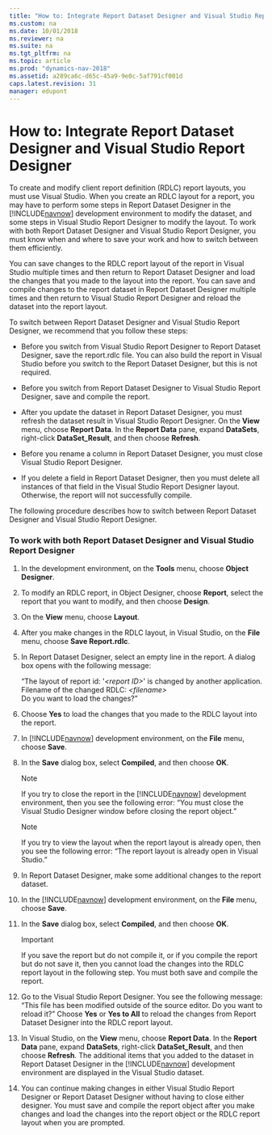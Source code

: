 ```yaml
---
title: "How to: Integrate Report Dataset Designer and Visual Studio Report Designer"
ms.custom: na
ms.date: 10/01/2018
ms.reviewer: na
ms.suite: na
ms.tgt_pltfrm: na
ms.topic: article
ms.prod: "dynamics-nav-2018"
ms.assetid: a289ca6c-d65c-45a9-9e0c-5af791cf001d
caps.latest.revision: 31
manager: edupont
---
```

# How to: Integrate Report Dataset Designer and Visual Studio Report Designer
To create and modify client report definition \(RDLC\) report layouts, you must use Visual Studio. When you create an RDLC layout for a report, you may have to perform some steps in Report Dataset Designer in the [!INCLUDE[navnow](includes/navnow_md.md)] development environment to modify the dataset, and some steps in Visual Studio Report Designer to modify the layout. To work with both Report Dataset Designer and Visual Studio Report Designer, you must know when and where to save your work and how to switch between them efficiently.  
  
 You can save changes to the RDLC report layout of the report in Visual Studio multiple times and then return to Report Dataset Designer and load the changes that you made to the layout into the report. You can save and compile changes to the report dataset in Report Dataset Designer multiple times and then return to Visual Studio Report Designer and reload the dataset into the report layout.  
  
 To switch between Report Dataset Designer and Visual Studio Report Designer, we recommend that you follow these steps:  
  
-   Before you switch from Visual Studio Report Designer to Report Dataset Designer, save the report.rdlc file. You can also build the report in Visual Studio before you switch to the Report Dataset Designer, but this is not required.  
  
-   Before you switch from Report Dataset Designer to Visual Studio Report Designer, save and compile the report.  
  
-   After you update the dataset in Report Dataset Designer, you must refresh the dataset result in Visual Studio Report Designer. On the **View** menu, choose **Report Data**. In the **Report Data** pane, expand **DataSets**, right-click **DataSet\_Result**, and then choose **Refresh**.  
  
-   Before you rename a column in Report Dataset Designer, you must close Visual Studio Report Designer.  
  
-   If you delete a field in Report Dataset Designer, then you must delete all instances of that field in the Visual Studio Report Designer layout. Otherwise, the report will not successfully compile.  
  
 The following procedure describes how to switch between Report Dataset Designer and Visual Studio Report Designer.  
  
### To work with both Report Dataset Designer and Visual Studio Report Designer  
  
1.  In the development environment, on the **Tools** menu, choose **Object Designer**.  
  
2.  To modify an RDLC report, in Object Designer, choose **Report**, select the report that you want to modify, and then choose **Design**.  
  
3.  On the **View** menu, choose **Layout**.  
  
4.  After you make changes in the RDLC layout, in Visual Studio, on the **File** menu, choose **Save Report.rdlc**.  
  
5.  In Report Dataset Designer, select an empty line in the report. A dialog box opens with the following message:  
  
     “The layout of report id: '*\<report ID>*' is changed by another application.   
    Filename of the changed RDLC: *\<filename>*  
    Do you want to load the changes?”  
  
6.  Choose **Yes** to load the changes that you made to the RDLC layout into the report.  
  
7.  In [!INCLUDE[navnow](includes/navnow_md.md)] development environment, on the **File** menu, choose **Save**.  
  
8.  In the **Save** dialog box, select **Compiled**, and then choose **OK**.  
  
    > [!NOTE]  
    >  If you try to close the report in the [!INCLUDE[navnow](includes/navnow_md.md)] development environment, then you see the following error:  “You must close the Visual Studio Designer window before closing the report object.”  
  
    > [!NOTE]  
    >  If you try to view the layout when the report layout is already open, then you see the following error:  “The report layout is already open in Visual Studio.”  
  
9. In Report Dataset Designer, make some additional changes to the report dataset.  
  
10. In the [!INCLUDE[navnow](includes/navnow_md.md)] development environment, on the **File** menu, choose **Save**.  
  
11. In the **Save** dialog box, select **Compiled**, and then choose **OK**.  
  
    > [!IMPORTANT]  
    >  If you save the report but do not compile it, or if you compile the report but do not save it, then you cannot load the changes into the RDLC report layout in the following step. You must both save and compile the report.  
  
12. Go to the Visual Studio Report Designer. You see the following message:  “This file has been modified outside of the source editor. Do you want to reload it?” Choose **Yes** or **Yes to All** to reload the changes from Report Dataset Designer into the RDLC report layout.  
  
13. In Visual Studio, on the **View** menu, choose **Report Data**. In the **Report Data** pane, expand **DataSets**, right-click **DataSet\_Result**, and then choose **Refresh**. The additional items that you added to the dataset in Report Dataset Designer in the [!INCLUDE[navnow](includes/navnow_md.md)] development environment are displayed in the Visual Studio dataset.  
  
14. You can continue making changes in either Visual Studio Report Designer or Report Dataset Designer without having to close either designer. You must save and compile the report object after you make changes and load the changes into the report object or the RDLC report layout when you are prompted.